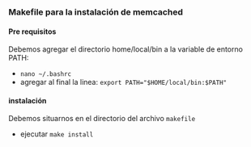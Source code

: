 ### Makefile para la instalación de memcached

#### Pre requisitos

Debemos agregar el directorio home/local/bin a la variable de entorno PATH:

- `nano ~/.bashrc` 
- agregar al final la linea: `export PATH="$HOME/local/bin:$PATH"`

#### instalación

Debemos situarnos en el directorio del archivo `makefile`

- ejecutar `make install`
